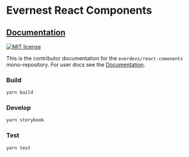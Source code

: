# Evernest React Components

## [Documentation][docs]

[![MIT license][license-badge]][license]

This is the contributor documentation for the `everdevs/react-comonents` mono-repository.
For user docs see the [Documentation][docs].

### Build

```bash
yarn build
```

### Develop

```bash
yarn storybook
```

### Test

```bash
yarn test
```

[docs]: https://everdevs.github.io/design-system/
[license-badge]: https://img.shields.io/badge/license-MIT-blue.svg?style=for-the-badge
[license]: https://github.com/everdevs/design-system/blob/master/LICENSE
